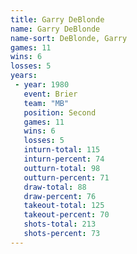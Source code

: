 ```yaml
---
title: Garry DeBlonde
name: Garry DeBlonde
name-sort: DeBlonde, Garry
games: 11
wins: 6
losses: 5
years:
 - year: 1980
   event: Brier
   team: "MB"
   position: Second
   games: 11
   wins: 6
   losses: 5
   inturn-total: 115
   inturn-percent: 74
   outturn-total: 98
   outturn-percent: 71
   draw-total: 88
   draw-percent: 76
   takeout-total: 125
   takeout-percent: 70
   shots-total: 213
   shots-percent: 73
---
```

